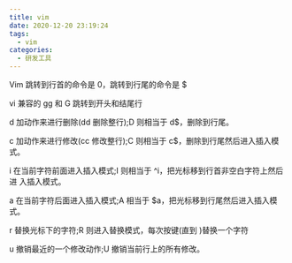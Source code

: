 ```yaml
---
title: vim
date: 2020-12-20 23:19:24
tags:
  - vim  
categories:
  - 研发工具  
---
```


<p></p>
<!-- more -->

Vim 跳转到行首的命令是 0，跳转到行尾的命令是 $ 


vi 兼容的 gg 和 G 跳转到开头和结尾行 

d 加动作来进行删除(dd 删除整行);D 则相当于 d$，删除到行尾。 


c 加动作来进行修改(cc 修改整行);C 则相当于 c$，删除到行尾然后进入插入模 式。 

i 在当前字符前面进入插入模式;I 则相当于 ^i，把光标移到行首非空白字符上然后进 
入插入模式。 

a 在当前字符后面进入插入模式;A 相当于 $a，把光标移到行尾然后进入插入模式。 


r 替换光标下的字符;R 则进入替换模式，每次按键(直到 <Esc>)替换一个字符 

u 撤销最近的一个修改动作;U 撤销当前行上的所有修改。 

